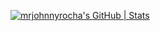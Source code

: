 [![mrjohnnyrocha's GitHub | Stats](https://stats.quine.sh/mrjohnnyrocha/github?theme=dark)](https://quine.sh?utm_source=widgets&utm_campaign=mrjohnnyrocha)
